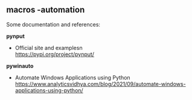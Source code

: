 <h2>macros -automation</h2>

Some documentation and references:

**pynput**

- Official site and examplesn<br>
https://pypi.org/project/pynput/

**pywinauto**

- Automate Windows Applications using Python<br>
https://www.analyticsvidhya.com/blog/2021/09/automate-windows-applications-using-python/

